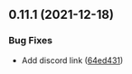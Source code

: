 ## 0.11.1 (2021-12-18)


### Bug Fixes

* Add discord link ([64ed431](https://github.com/web3community/devprotocol.xyz/commit/64ed431f46a2c1ccc4b1d53e9e21ec6f5001ebff))



